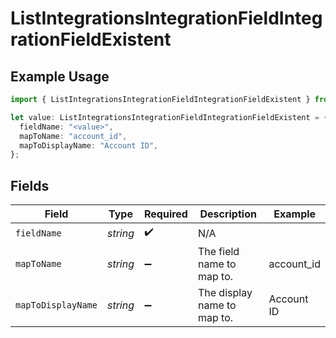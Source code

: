 # ListIntegrationsIntegrationFieldIntegrationFieldExistent

## Example Usage

```typescript
import { ListIntegrationsIntegrationFieldIntegrationFieldExistent } from "sdk-node-platform/models/operations";

let value: ListIntegrationsIntegrationFieldIntegrationFieldExistent = {
  fieldName: "<value>",
  mapToName: "account_id",
  mapToDisplayName: "Account ID",
};
```

## Fields

| Field                       | Type                        | Required                    | Description                 | Example                     |
| --------------------------- | --------------------------- | --------------------------- | --------------------------- | --------------------------- |
| `fieldName`                 | *string*                    | :heavy_check_mark:          | N/A                         |                             |
| `mapToName`                 | *string*                    | :heavy_minus_sign:          | The field name to map to.   | account_id                  |
| `mapToDisplayName`          | *string*                    | :heavy_minus_sign:          | The display name to map to. | Account ID                  |